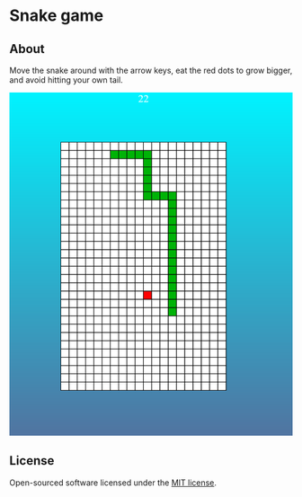 # Snake game #

## About ##

Move the snake around with the arrow keys, eat the red dots to grow bigger, and avoid hitting your own tail.

![Alt text](/src/snake/git/snake-screen.png?raw=true)
 
## License

Open-sourced software licensed under the [MIT license](https://opensource.org/licenses/MIT).
